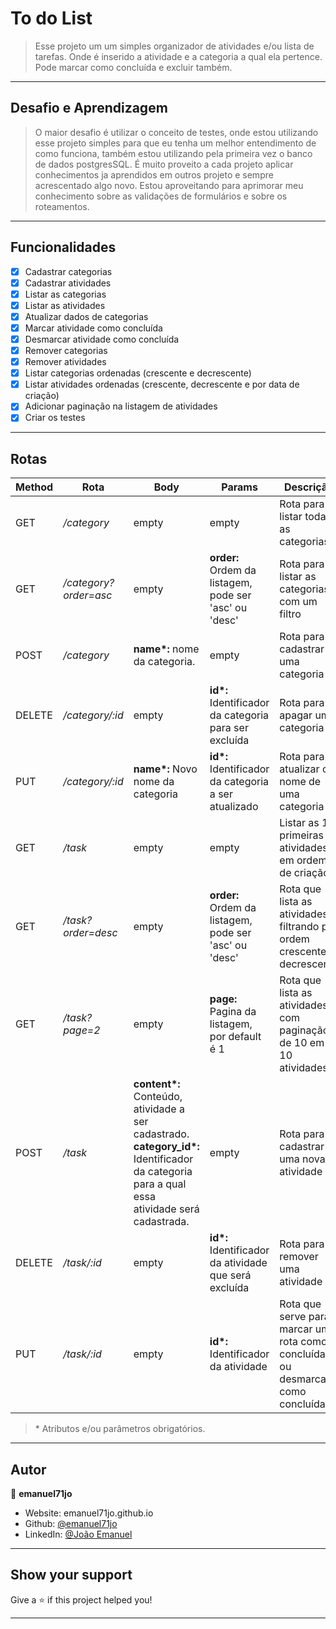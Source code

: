 # To do List
> Esse projeto um um simples organizador de atividades e/ou lista de tarefas. Onde é inserido a atividade e a categoria a qual ela pertence. Pode marcar como concluída e excluir também.
---
## Desafio e Aprendizagem
> O maior desafio é utilizar o conceito de testes, onde estou utilizando esse projeto simples para que eu tenha um melhor entendimento de como funciona, também estou utilizando pela primeira vez o banco de dados postgresSQL. É muito proveito a cada projeto aplicar conhecimentos ja aprendidos em outros projeto e sempre acrescentado algo novo.
> Estou aproveitando para aprimorar meu conhecimento sobre as validações de formulários e sobre os roteamentos.
---
## Funcionalidades
- [x] Cadastrar categorias
- [x] Cadastrar atividades
- [x] Listar as categorias
- [x] Listar as atividades
- [x] Atualizar dados de categorias
- [x] Marcar atividade como concluída
- [x] Desmarcar atividade como concluída
- [x] Remover categorias
- [x] Remover atividades
- [x] Listar categorias ordenadas (crescente e decrescente)
- [x] Listar atividades ordenadas (crescente, decrescente e por data de criação)
- [x] Adicionar paginação na listagem de atividades
- [x] Criar os testes
---
## Rotas
| Method | Rota | Body | Params | Descrição |
|-|-|-|-|-|
| GET | */category* | empty | empty | Rota para listar todas as categorias |
| GET | */category?order=asc* | empty | **order:** Ordem da listagem, pode ser 'asc' ou 'desc' | Rota para listar as categorias com um filtro |
| POST | */category* | **name\*:** nome da categoria.| empty | Rota para cadastrar uma categoria |
| DELETE | */category/:id* | empty | **id\*:** Identificador da categoria para ser excluída | Rota para apagar uma categoria |
| PUT | */category/:id* | **name\*:** Novo nome da categoria | **id\*:** Identificador da categoria a ser atualizado | Rota para atualizar o nome de uma categoria |
| GET | */task* | empty | empty | Listar as 10 primeiras atividades em ordem de criação |
| GET | */task?order=desc* | empty | **order:** Ordem da listagem, pode ser 'asc' ou 'desc' | Rota que lista as atividades filtrando por ordem crescente e decrescente |
| GET | */task?page=2* | empty | **page:** Pagina da listagem, por default é 1 | Rota que lista as atividades com paginação de 10 em 10 atividades |
| POST | */task* | **content\*:** Conteúdo, atividade a ser cadastrado. </br> **category_id\*:** Identificador da categoria para a qual essa atividade será cadastrada. | empty | Rota para cadastrar uma nova atividade |
| DELETE | */task/:id* | empty | **id\*:** Identificador da atividade que será excluída | Rota para remover uma atividade |
| PUT | */task/:id* | empty | **id\*:** Identificador da atividade | Rota que serve para marcar uma rota como concluída ou desmarcar como concluída |

> \* Atributos e/ou parâmetros obrigatórios.
---
## Autor

👤 **emanuel71jo**

* Website: emanuel71jo.github.io
* Github: [@emanuel71jo](https://github.com/emanuel71jo)
* LinkedIn: [@João Emanuel](https://linkedin.com/in/Joao-Emanuel)

***
## Show your support

Give a ⭐️ if this project helped you!

***
